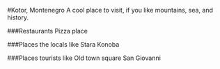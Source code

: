 #Kotor, Montenegro
A cool place to visit, if you like mountains, sea, and history.

###Restaurants
Pizza place

###Places the locals like
Stara Konoba

###Places tourists like
Old town square
San Giovanni
